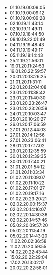 * 01.10.19.00:09:05 
* 01.10.19.00:09:12 
* 01.10.19.00:09:28 
* 02.10.19.11:43:14 
* 02.10.19.11:49:11 
* 07.10.19.18:44:50 
* 08.10.19.22:01:49 
* 04.11.19.19:48:43 
* 04.11.19.19:49:17 
* 05.11.19.18:14:43 
* 25.11.19.21:56:01 
* 19.01.20.11:24:53 
* 19.01.20.22:59:57 
* 20.01.20.13:26:25 
* 21.01.20.11:31:11 
* 22.01.20.12:04:08 
* 23.01.20.11:38:42 
* 23.01.20.11:40:30 
* 23.01.20.23:26:47 
* 23.01.20.23:26:59 
* 24.01.20.10:03:47 
* 25.01.20.10:20:27 
* 26.01.20.17:06:59 
* 27.01.20.12:44:03 
* 27.01.20.14:12:56 
* 27.01.20.23:06:41 
* 28.01.20.17:17:02 
* 29.01.20.12:35:59 
* 30.01.20.12:39:35 
* 30.01.20.17:40:21 
* 31.01.20.01:54:12 
* 31.01.20.11:03:34 
* 01.02.20.11:09:07 
* 01.02.20.11:10:22 
* 01.02.20.17:01:27 
* 01.02.20.19:17:16 
* 01.02.20.23:20:21 
* 02.02.20.00:15:37 
* 02.02.20.14:16:07 
* 02.02.20.14:30:36 
* 02.02.20.14:57:46 
* 05.02.20.09:57:20 
* 05.02.20.11:54:19 
* 05.02.20.14:43:20 
* 11.02.20.02:36:58 
* 11.02.20.20:59:55 
* 14.02.20.22:43:44 
* 15.02.20.22:29:04 
* 17.02.20.13:02:17 
* 20.02.20.22:58:01 
